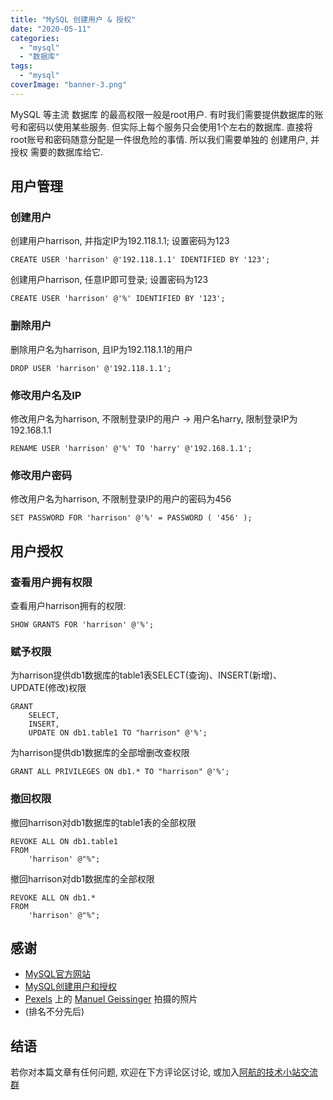 ```yaml
---
title: "MySQL 创建用户 & 授权"
date: "2020-05-11"
categories: 
  - "mysql"
  - "数据库"
tags: 
  - "mysql"
coverImage: "banner-3.png"
---
```


MySQL 等主流 数据库 的最高权限一般是root用户. 有时我们需要提供数据库的账号和密码以使用某些服务. 但实际上每个服务只会使用1个左右的数据库. 直接将root账号和密码随意分配是一件很危险的事情. 所以我们需要单独的 创建用户, 并 授权 需要的数据库给它.

## 用户管理

### 创建用户

创建用户harrison, 并指定IP为192.118.1.1; 设置密码为123

```
CREATE USER 'harrison' @'192.118.1.1' IDENTIFIED BY '123';
```

创建用户harrison, 任意IP即可登录; 设置密码为123

```
CREATE USER 'harrison' @'%' IDENTIFIED BY '123';
```

### 删除用户

删除用户名为harrison, 且IP为192.118.1.1的用户

```
DROP USER 'harrison' @'192.118.1.1';
```

### 修改用户名及IP

修改用户名为harrison, 不限制登录IP的用户 -> 用户名harry, 限制登录IP为192.168.1.1

```
RENAME USER 'harrison' @'%' TO 'harry' @'192.168.1.1';
```

### 修改用户密码

修改用户名为harrison, 不限制登录IP的用户的密码为456

```
SET PASSWORD FOR 'harrison' @'%' = PASSWORD ( '456' );
```

## 用户授权

### 查看用户拥有权限

查看用户harrison拥有的权限:

```
SHOW GRANTS FOR 'harrison' @'%';
```

### 赋予权限

为harrison提供db1数据库的table1表SELECT(查询)、INSERT(新增)、UPDATE(修改)权限

```
GRANT 
    SELECT,
    INSERT,
    UPDATE ON db1.table1 TO "harrison" @'%';
```

为harrison提供db1数据库的全部增删改查权限

```
GRANT ALL PRIVILEGES ON db1.* TO "harrison" @'%';
```

### 撤回权限

撤回harrison对db1数据库的table1表的全部权限

```
REVOKE ALL ON db1.table1 
FROM
    'harrison' @"%";
```

撤回harrison对db1数据库的全部权限

```
REVOKE ALL ON db1.* 
FROM
    'harrison' @"%";
```

## 感谢

- [MySQL官方网站](https://www.mysql.com/)
- [MySQL创建用户和授权](https://www.cnblogs.com/wangyueping/p/11258028.html)
- [Pexels](https://www.pexels.com/zh-cn/photo/830854/?utm_content=attributionCopyText&utm_medium=referral&utm_source=pexels) 上的 [Manuel Geissinger](https://www.pexels.com/zh-cn/@artunchained?utm_content=attributionCopyText&utm_medium=referral&utm_source=pexels) 拍摄的照片
- (排名不分先后)

## 结语

若你对本篇文章有任何问题, 欢迎在下方评论区讨论, 或加入[阿航的技术小站交流群](https://jq.qq.com/?_wv=1027&k=egT9rjgu)
